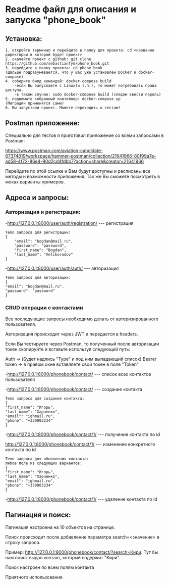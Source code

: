 # Readme файл для описания и запуска "phone_book"

## Установка:
    1. откройте терминал и перейдите в папку для проекта: cd <название директории в которой будет проект>
    2. скачайте проект с github: git clone https://github.com/sebastianfym/phone_book.git
    3. перейдите в папку проекта: cd phone_book
    (Дальше подразумевается, что у Вас уже установлен Docker и docker-compose)
    4. соберите билд командой: docker-compose build
        -если Вы запускаете с Linux(и т.п.), то может потребовать права доступа.
        -в таком случае: sudo docker-compose build (следом ввести пароль)
    5. поднимите собранный контейнер: docker-compose up
    (Миграции применятся сами)
    6. Вы запустили проект. Можете переходить к тестам!


## Postman приложение:
Специально для тестов я приготовил приложение со всеми запросами в Postman:

https://www.postman.com/aviation-candidate-67374819/workspace/hammer-postman/collection/21641966-80f99a7e-ad58-4f72-86e4-90d2cd4fdbb7?action=share&creator=21641966
    
Перейдите по этой ссылке и Вам будут доступны и расписаны все методы и возможности приложения.
    Так же Вы сможете посмотреть в моках варианты примеров.

    
## Адреса и запросы:
### Авторизация и регистрация:
-http://127.0.0.1:8000/user/auth/registration/ --- регистрация
    
    Тело запроса для регистрации: 
    {
        "email": "bogdan@mail.ru",
        "password": "password",
        "first_name": "Bogdan",
        "last_name": "Velikorodov"
    }
-http://127.0.0.1:8000/user/auth/auth/ --- авторизация

    Тело запроса для авторизации:
    {
    "email": "bogdan@mail.ru",
    "password": "password"
    }

### CRUD операции с контактами
Все последующие запросы необходимо делать от авторизированного пользователя.

Авторизация происходит через JWT и передается в headers.

Если Вы тестируете через Postman, то полученный после авторизации токен скопируйте и вставьте
используя следующий путь: 

Auth -> (Будет надпись "Type" и под ним выпадающий список) Bearer token 
-> в правом окне вставляете свой токен в поле "Token"

-http://127.0.0.1:8000/phonebook/contact/ --- список всех контактов пользователя

-http://127.0.0.1:8000/phonebook/contact/ --- создание контакта
    
    Тело запроса для создания контакта:
    {
    "first_name": "Игорь",
    "last_name": "Харченко",
    "email": "ighmail.ru",
    "phone": "+330003234"
    }

-http://127.0.0.1:8000/phonebook/contact/1/ --- получение контакта по id

http://127.0.0.1:8000/phonebook/contact/1/ --- изменение конкретного контакта по id

    Тело запроса для обновления контакта:
    любое поле из следующих вариантов:
    {
    "first_name": "Игорь",
    "last_name": "Харченко",
    "email": "ighmail.ru",
    "phone": "+330003234"
    }

-http://127.0.0.1:8000/phonebook/contact/1/ --- удаление контакта по id


## Пагинация и поиск:
Пагинация настроена на 10 объектов на странице.

Поиск происходит после добавление параметра search=<значение> в строку запроса.

Пример: http://127.0.0.1:8000/phonebook/contact/?search=Кири. Тут бы нам поиск выдал контакт, который содержит "Кири".

Поиск настроен по всем полям контакта

Приятного использования.
